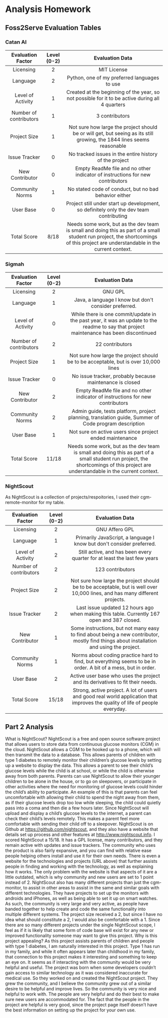 # Analysis Homework

## Foss2Serve Evaluation Tables

### Catan AI
|    Evaluation Factor   | Level (0-2) |                                                                                  Evaluation Data                                                                                 |
|:----------------------:|:-----------:|:--------------------------------------------------------------------------------------------------------------------------------------------------------------------------------:|
| Licensing              |      2      | MIT License                                                                                                                                                                      |
| Language               |      2      | Python, one of my preferred languages to use                                                                                                                                     |
| Level of Activity      |      1      | Created at the beginning of the year, so not possible for it to be active during all 4 quarters                                                                                  |
| Number of contributors |      1      | 3 contributors                                                                                                                                                                   |
| Project Size           |      1      | Not sure how large the project should be or will get, but seeing as its still growing, the 1844 lines seems reasonable                                                           |
| Issue Tracker          |      0      | No tracked issues in the entire history of the project                                                                                                                           |
| New Contributor        |      0      | Empty ReadMe file and no other indicator of instructions for new contributors                                                                                                    |
| Community Norms        |      1      | No stated code of conduct, but no bad behavior either                                                                                                                            |
| User Base              |      0      | Project still under start up development, so definitely only the dev team contributing                                                                                           |
| Total Score            |     8/18    | Needs some work, but as the dev team is small and doing this as part of a small student run project, the shortcomings of this project are understandable in the current context. |

### Sigmah
|    Evaluation Factor   | Level (0-2) |                                                                                  Evaluation Data                                                                                 |
|:----------------------:|:-----------:|:--------------------------------------------------------------------------------------------------------------------------------------------------------------------------------:|
| Licensing              |      2      | GNU GPL                                                                                                                                                                          |
| Language               |      1      | Java, a language I know but don't consider preferred.                                                                                                                            |
| Level of Activity      |      0      | While there is one commit/update in the past year, it was an update to the readme to say that project maintenance has been discontinued                                          |
| Number of contributors |      2      | 22 contributors                                                                                                                                                                  |
| Project Size           |      1      | Not sure how large the project should be to be acceptable, but is over 10,000 lines                                                                                              |
| Issue Tracker          |      0      | No issue tracker, probably because maintenance is closed                                                                                                                         |
| New Contributor        |      2      | Empty ReadMe file and no other indicator of instructions for new contributors                                                                                                    |
| Community Norms        |      2      | Admin guide, tests platform, project planning, translation guide, Summer of Code program description                                                                             |
| User Base              |      1      | Not sure on active users since project ended maintenance                                                                                                                         |
| Total Score            |    11/18    | Needs some work, but as the dev team is small and doing this as part of a small student run project, the shortcomings of this project are understandable in the current context. |

### NightScout
As NightScout is a collection of projects/respoitories, I used their cgm-remote-monitor for my table.

|    Evaluation Factor   | Level (0-2) |                                                              Evaluation Data                                                             |
|:----------------------:|:-----------:|:----------------------------------------------------------------------------------------------------------------------------------------:|
| Licensing              |      2      | GNU Affero GPL                                                                                                                           |
| Language               |      1      | Primarily JavaScript, a language I know but don't consider preferred.                                                                    |
| Level of Activity      |      2      | Still active, and has been every quarter for at least the last few years                                                                 |
| Number of contributors |      2      | 123 contributors                                                                                                                         |
| Project Size           |      2      | Not sure how large the project should be to be acceptable, but is well over 10,000 lines, and has many different projects.              |
| Issue Tracker          |      2      | Last issue updated 12 hours ago when making this table.  Currently 167 open and 387 closed.                                              |
| New Contributor        |      1      | Some instructions, but not many easy to find about being a new contributor, mostly find things about installation and using the project. |
| Community Norms        |      1      | Norms about coding practice hard to find, but everything seems to be in order.  A bit of a mess, but in order.                           |
| User Base              |      2      | Active user base who uses the project and its derivatives to fit their needs.                                                            |
| Total Score            |    15/18    | Strong, active project. A lot of users and good real world application that improves the quality of life of people everyday.             |

## Part 2 Analysis
  What is NightScout? NightScout is a free and open source software project that allows users to store data from continuous glucose monitors (CGM) in the cloud.  NightScout allows a CGM to be hooked up to a phone, which will then transmit the data to a database.  This allows parents of children with type 1 diabetes to remotely monitor their children’s glucose levels by setting up a website to display the data.  This allows a parent to see their child’s glucose levels while the child is at school, or while the child is otherwise away from both parents.  Parents can use NightScout to allow their younger children to be alone in the house, or to go on sleepovers, or participate in other activities where the need for monitoring of glucose levels could hinder the child’s ability to participate.  An example of this is that parents can feel uncomfortable with allowing their child to spend the night away from them, as if their glucose levels drop too low while sleeping, the child could quietly pass into a coma and then die a few hours later.  Since NightScout will upload and display a child’s glucose levels to the internet, a parent can check their child’s levels remotely.  This makes a parent feel more comfortable with sending their child off to a sleepover.  NightScout is on Github at https://github.com/nightscout, and they also have a website that details set up process and other features at http://www.nightscout.info.
  I scored NightScout a 15/18.  It has a GPL license, many contributors, and they remain active with updates and issue trackers.  The community who uses the product is also fairly expansive, and you can find with relative ease people helping others install and use it for their own needs.  There is even a website for the technologies and projects (URL above) that further assists people in finding and working with the technology, as well as explaining how it works.  The only problem with the website is that aspects of it are a little outdated, which is why community and new users are set to 1 point instead of 2.  NightScout also has many different projects than just the cgm-monitor, to assist in other areas to assist in the same and similar goals with different technologies.  They have projects to set up the monitors with androids and iPhones, as well as being able to set it up on smart watches.  As such, the community is very large and very active, as people have banded together to help create and code the same functionality into multiple different systems.  The project size received a 2, but since I have no idea what should constitute a 2, I would also be comfortable with a 1.  Since there are so many different projects under the single NightScout scope, I feel as if it is likely that some form of code base will exist for any new or improved functionality someone may want to give this project.
  Why is this project appealing?  As this project assists parents of children and people with type 1 diabetes, I am naturally interested in this project.  Type 1 has run in my family, and while it often appears later than childhood in my family, that connection to this project makes it interesting and something to keep an eye on.  It seems as if interacting with the community would be very helpful and useful.  The project was born when some developers couldn’t gain access to similar technology as it was considered inaccurate for medical use.  So they worked on and created the NightScout project. They grew the community, and I believe the community grew out of a similar desire to be helpful and improve lives.  So the community is very nice and helpful to work with.  The people are very helpful and do their best to make sure new users are accommodated for.  The fact that the people in the project are helpful is very good, since the project page itself doesn’t have the best information on setting up the project for your own use.


